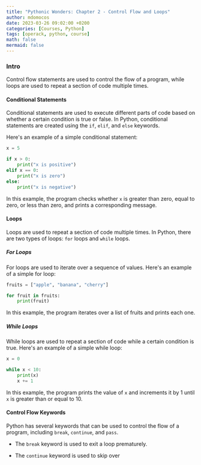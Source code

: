 ```yaml
---
title: "Pythonic Wonders: Chapter 2 - Control Flow and Loops"
author: mdomocos
date: 2023-03-26 09:02:00 +0200
categories: [Courses, Python]
tags: [operack, python, course]
math: false
mermaid: false
---
```

### Intro

Control flow statements are used to control the flow of a program, while loops are used to repeat a section of code multiple times.

#### Conditional Statements

Conditional statements are used to execute different parts of code based on whether a certain condition is true or false. In Python, conditional statements are created using the `if`, `elif`, and `else` keywords.

Here's an example of a simple conditional statement:

```python
x = 5

if x > 0:
    print("x is positive")
elif x == 0:
    print("x is zero")
else:
    print("x is negative")
```

In this example, the program checks whether `x` is greater than zero, equal to zero, or less than zero, and prints a corresponding message.

#### Loops

Loops are used to repeat a section of code multiple times. In Python, there are two types of loops: `for` loops and `while` loops.

##### For Loops

For loops are used to iterate over a sequence of values. Here's an example of a simple for loop:

```python
fruits = ["apple", "banana", "cherry"]

for fruit in fruits:
    print(fruit)
```

In this example, the program iterates over a list of fruits and prints each one.

##### While Loops

While loops are used to repeat a section of code while a certain condition is true. Here's an example of a simple while loop:

```python
x = 0

while x < 10:
    print(x)
    x += 1
```

In this example, the program prints the value of `x` and increments it by 1 until `x` is greater than or equal to 10.

#### Control Flow Keywords

Python has several keywords that can be used to control the flow of a program, including `break`, `continue`, and `pass`.

- The `break` keyword is used to exit a loop prematurely.

- The `continue` keyword is used to skip over
